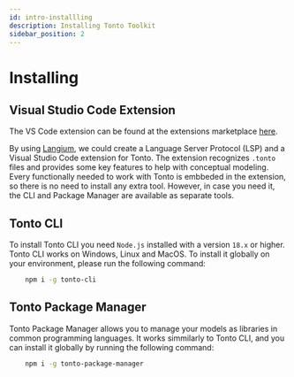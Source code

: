 ```yaml
---
id: intro-installling
description: Installing Tonto Toolkit
sidebar_position: 2
---
```


# Installing

## Visual Studio Code Extension

The VS Code extension can be found at the extensions marketplace [here](https://marketplace.visualstudio.com/items?itemName=Lenke.tonto).

By using [Langium](https://langium.org), we could create a Language Server Protocol (LSP) and a Visual Studio Code extension for Tonto. The extension recognizes `.tonto` files and provides some key features to help with conceptual modeling. Every functionally needed to work with Tonto is embbeded in the extension, so there is no need to install any extra tool. However, in case you need it, the CLI and Package Manager are available as separate tools.

## Tonto CLI

To install Tonto CLI you need `Node.js` installed with a version `18.x` or higher. Tonto CLI works on Windows, Linux and MacOS. To install it globally on your environment, please run the following command:

```bash
    npm i -g tonto-cli
```

## Tonto Package Manager

Tonto Package Manager allows you to manage your models as libraries in common programming languages. It works simmilarly to Tonto CLI, and you can install it globally by running the following command:

```bash
    npm i -g tonto-package-manager
```
